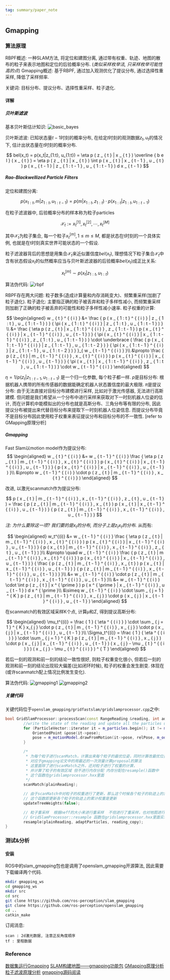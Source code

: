 ```yaml
---
tag: summary/paper_note
---
```

## Gmapping
### 算法原理
RBPF概述: 一种SLAM方法, 将定位和建图分离, 通过带有权重、轨迹、地图的散布的粒子来表示地图和定位的后验概率分布. (*类似采样枚举法, 只采样枚举可能性高的点*)
Gmapping概述: 基于RBPF, 通过加入观测优化了提议分布, 通过选择性重采样, 降低了采样频率.

关键词: 目标分布、提议分布、选择性重采样、粒子退化.

#### 详解
##### 贝叶斯滤波
基本贝叶斯估计知识:
![basic_bayes](rc/basic_bayes.png)

贝叶斯滤波: 已知状态量$t-1$时刻的概率分布, 在给定𝑡时刻的观测数据$z_t, u_t$的情况下, 估计出状态量在$t$时刻的概率分布.

$$
bel(x_t) = p(x_t|z_{1:t}, u_{1:t}) = \eta p ( z _ { t } | x _ { t } ) \overline { b e l } ( x _ { t } ) = \eta p ( z _ { t } | x _ { t } ) \int p ( x _ { t } | x _ { t - 1 } , u _ { t } ) p ( x _ { t - 1 } | z _ { 1 : t - 1 } , u _ { 1 : t - 1 } ) d x _ { t - 1 }
$$

##### Rao-Blackwellized Particle Filters
定位和建图分离:

$$
p(x_{1:t}, m | z_{1:t}, u_{1:t-1}) = p(m|x_{1:t}, z_{1:t}) \cdot p(x_{1:t}|z_{1:t}, u_{1:t-1})
$$

在粒子滤波器中, 后验概率分布的样本称为粒子particles

$$
\mathcal{X}_t := x_t^{[1]}, x_t^{[2]}, \cdots, x_t^{[M]}
$$

其中$\mathcal{X}_t$为粒子集合, 每一个粒子$x_t^{[m]}, 1 ≤ m ≤ M$, 都是状态在t时刻的一个具体实例, 也就是在t时刻真实世界可能状态的一个假设.

粒子滤波器背后的思想是用集合$\mathcal{X}_t$来近似置信度$bel(x_t)$, 理想情况下粒子集合$\mathcal{X}_t$中含有状态假设$x_t$的似然概率应当与贝叶斯滤波器的后验概率$bel(x_t)$成正比关系:

$$
x_t^{[m]} \sim p(x_t | z_{1:t}, u_{1:t})
$$


算法伪代码:
![rbpf](rc/rbpf_algorithm.png)

RBPF存在两大问题: 粒子数多(造成计算量和内存消耗变大)、频繁重采样(加剧了粒子退化).
粒子退化: 主要指正确的粒子被丢弃和粒子多样性减小, 而频繁重采样则加剧了正确的粒子被丢弃的可能性和粒子多样性减小速率.
粒子权重的计算:

$$
\begin{aligned}
w _ { t } ^ { ( i ) } &= \frac { p ( x _ { 1 : t } ^ { ( i ) } | z _ { 1 : t } , u _ { 1 : t - 1 } ) } { \pi ( x _ { 1 : t } ^ { ( i ) } | z _ { 1 : t } , u _ { 1 : t - 1 } ) } \\
 &= \frac { \eta p ( z _ { t } | x _ { 1 : t } ^ { ( i ) } , z _ { 1 : t - 1 } ) p ( x _ { t } ^ { ( i ) } | x _ { t - 1 } ^ { ( i ) } , u _ { t - 1 } ) } { \pi ( x _ { t } ^ { ( i ) } | x _ { 1 : t - 1 } ^ { ( i ) } , z _ { 1 : t } , u _ { 1 : t - 1 } ) } \cdot \underbrace { \frac { p ( x _ { 1 : t - 1 } ^ { ( i ) } | z _ { 1 : t - 1 } , u _ { 1 : t - 2 } ) } { \pi ( x _ { 1 : t - 1 } ^ { ( i ) } | z _ { 1 : t - 1 } , u _ { 1 : t - 2 } ) } }_{ w _ { t - 1 } ^ { ( i ) } }\\
 &\propto \frac { p ( z _ { t } | m _ { t - 1 } ^ { ( i ) } , x _ { t } ^ { ( i ) } ) p ( x _ { t } ^ { ( i ) } | x _ { t - 1 } ^ { ( i ) } , u _ { t - 1 } ) } { \pi ( x _ { t } | x _ { 1 : t - 1 } ^ { ( i ) } , z _ { 1 : t } , u _ { 1 : t - 1 } ) } \cdot w _ { t - 1 } ^ { ( i ) }
\end{aligned}
$$

$\eta = 1/p(z_t | z_{1:t-1}, u_{1:t-1})$ 是一个归一化参数, 每个粒子都一样.
$p$是目标分布: 根据机器人携带的所有传感器的数据能确定机器人状态置信度的最大极限.
$\pi$是提议分布: 由于无法直接对目标分布建模进行采样, 比如对于激光传感器, 无法进行高斯建模. 但问题是我们希望从一个分布中进行采样来获取对下一时刻机器人位姿的估计, 而在计算机中能模拟出的分布也就是高斯分布、三角分布等有限的分布, 因此提议分布被提出来代替目标分布来提取下一时刻机器人位姿信息. 而提议分布毕竟不是目标分布因此使用粒子权重来表征提议分布和目标分布的不一致性. [refer to GMapping原理分析]


##### Gmapping
Fast Slam以motion model作为提议分布:
$$
\begin{aligned}
 w _ { t } ^ { ( i ) } &= w _ { t - 1 } ^ { ( i ) } \frac { \eta p ( z _ { t } | m _ { t - 1 } ^ { ( i ) } , x _ { t } ^ { ( i ) } ) p ( x _ { t } ^ { ( i ) } | x _ { t - 1 } ^ { ( i ) } , u _ { t - 1 } ) } { p ( x _ { t } ^ { ( i ) } | x _ { t - 1 } ^ { ( i ) } , u _ { t - 1 } ) }\\
&\propto w _ { t - 1 } ^ { ( i ) } \cdot p ( z _ { t } | m _ { t - 1 } ^ { ( i ) } , x _ { t } ^ { ( i ) } )
\end{aligned}
$$

改进, 以激光scanmatch作为提议分布:

$$
p ( x _ { t } | m _ { t - 1 } ^ { ( i ) } , x _ { t - 1 } ^ { ( i ) } , z _ { t } , u _ { t - 1 } ) =  \frac { p ( z _ { t } | m _ { t - 1 } ^ { ( i ) } , x _ { t } ) p ( x _ { t } | x _ { t - 1 } ^ { ( i ) } , u _ { t - 1 } ) } { p ( z _ { t } | m _ { t - 1 } ^ { ( i ) } , x _ { t - 1 } ^ { ( i ) } , u _ { t - 1 } ) }
$$

*注: 为什么要除这一项? 我们要的是$x_t$的分布, 而分子上是$z_t x_t$的分布.*
从而有:

$$
\begin{aligned}
w_t^{(i)} &= w _ { t - 1 } ^ { ( i ) } \frac { \eta p ( z _ { t } | m _ { t - 1 } ^ { ( i ) } , x _ { t } ^ { ( i ) } ) p ( x _ { t } ^ { ( i ) } | x _ { t - 1 } ^ { ( i ) } , u _ { t - 1 } ) } { p ( x _ { t } | m _ { t - 1 } ^ { ( i ) } , x _ { t - 1 } ^ { ( i ) } , z _ { t } , u _ { t - 1 } ) }\\
&\propto \quad w _ { t - 1 } ^ { ( i ) } \frac { p ( z _ { t } | m _ { t - 1 } ^ { ( i ) } , x _ { t } ^ { ( i ) } ) p ( x _ { t } ^ { ( i ) } | x _ { t - 1 } ^ { ( i ) } , u _ { t - 1 } ) } { \frac { p ( z _ { t } | m _ { t - 1 } ^ { ( i ) } , x _ { t } ) p ( x _ { t } | x _ { t - 1 } ^ { ( i ) } , u _ { t - 1 } ) } { p ( z _ { t } | m _ { t - 1 } ^ { ( i ) } , x _ { t - 1 } ^ { ( i ) } , u _ { t - 1 } ) } }\\
&= w _ { t - 1 } ^ { ( i ) } \cdot p ( z _ { t } | m _ { t - 1 } ^ { ( i ) } , x _ { t - 1 } ^ { ( i ) } , u _ { t - 1 } )\\
&= w _ { t - 1 } ^ { ( i ) } \cdot \int p ( z _ { t } | x ^ { \prime } ) p ( x ^ { \prime } | x _ { t - 1 } ^ { ( i ) } , u _ { t - 1 } ) d x ^ { \prime }\\
&\simeq w _ { t - 1 } ^ { ( i ) } \cdot \sum _ { j = 1 } ^ { K } p ( z _ { t } | m _ { t - 1 } ^ { ( i ) } , x _ { j } ) \cdot p ( x _ { j } | x _ { t - 1 } ^ { ( i ) } , u _ { t - 1 } )
\end{aligned}
$$

在scanmatch的有效区域采样K个点, 计算$\mu$和$\Sigma$, 得到提议高斯分布:

$$
\begin{aligned}
\mu_t^{(i)} = \frac { 1 } { \eta ^ { ( i ) } } \cdot \sum _ { j = 1 } ^ { K } x_{ j } \cdot p ( z _ { t } | m _ { t - 1 } ^ { ( i ) } , x _ { j } ) \cdot p ( x _ { j } | x _ { t - 1 } ^ { ( i ) } , u _ { t - 1 } )\\
\Sigma_t^{(i)} = \frac { 1 } { \eta ^ { ( i ) } } \cdot \sum _ { j = 1 } ^ { K } p ( z _ { t } | m _ { t - 1 } ^ { ( i ) } , x _ { j } ) \cdot p ( x _ { j } | x _ { t - 1 } ^ { ( i ) } , u _ { t - 1 } ) ( x _ { j } - \mu _ { t } ^ { ( i ) } ) ( x _ { j } - \mu _ { t } ^ { ( i ) } ) ^ { T }
\end{aligned}
$$

若后一刻的观测和前一刻的结论一致性很好, 则粒子权重变化很小, 但若后一刻的观测和前一刻的结论出现较大偏差(比如闭环时候), 粒子的权重会发生剧变. 体现在(或许scanmatch配上情况比例发生变化).

算法伪代码:
![gmapping1](rc/gmapping_1.png)
![gmapping2](rc/gmapping_2.png)

##### 关键代码
关键代码位于`openslam_gmapping/gridfastslam/gridslamprocessor.cpp`之中:
```c++
bool GridSlamProcessor::processScan(const RangeReading &reading, int adaptParticles) {
        //write the state of the reading and update all the particles using the motion model
        for (ParticleVector::iterator it = m_particles.begin(); it != m_particles.end(); it++) {
            OrientedPoint &pose(it->pose);
            pose = m_motionModel.drawFromMotion(it->pose, relPose, m_odoPose);
        }

        /*
         * 为每个粒子进行scanMatch，计算出来每个粒子的最优位姿，同时计算改最优位姿的得分和似然
         * 对应于gmapping论文中的用最近的一次测量计算proposal的算法
         * 这里面除了进行scanMatch之外，还对粒子进行了权重的计算，
         * 并计算了粒子的有效区域 但不进行内存分配 内存分配在resample()函数中
         * 这个函数在gridslamprocessor.hxx里面
         */
        scanMatch(plainReading);

        // 由于scanMatch中对粒子的权重进行了更新，那么这个时候各个粒子的轨迹上的累计权重都需要重新计算
        // 这个函数即更新各个粒子的轨迹上的累计权重是更新
        updateTreeWeights(false);

        // 粒子重采样  根据neff的大小来进行重采样  不但进行了重采样，也对地图进行更新
        // GridSlamProcessor::resample 函数在gridslamprocessor.hxx里面实现
        resample(plainReading, adaptParticles, reading_copy);
}
```

### 测试&分析
#### 安装
ROS中的slam_gmapping包也是调用了openslam_gmapping开源算法, 因此需要下载编译两个代码.

```bash
mkdir gmapping_ws
cd gmapping_ws
mkdir src
cd src
git clone https://github.com/ros-perception/slam_gmapping
git clone https://github.com/ros-perception/openslam_gmapping
cd ..
catkin_make
```

订阅消息:
```
scan : 2d激光数据, 注意正反角度顺序
tf : 里程数据
```

### Reference
[数据集运行Gmapping](https://www.jianshu.com/p/74fea75554ba)
[SLAM构建地图——gmapping功能包](http://xxty.fun/2019/08/19/ROS%E5%B0%8F%E8%BD%A6%EF%BC%9ASLAM%20%E6%9E%84%E5%BB%BA%E5%9C%B0%E5%9B%BE%20--%20gmapping%E5%8A%9F%E8%83%BD%E5%8C%85/)
[GMapping原理分析](https://blog.csdn.net/liuyanpeng12333/article/details/81946841)
[粒子滤波原理分析](https://gaoyichao.com/Xiaotu/?book=probabilistic_robotics&title=pr_chapter4)
[gmapping源码阅读](https://www.cnblogs.com/yhlx125/p/5634128.html)